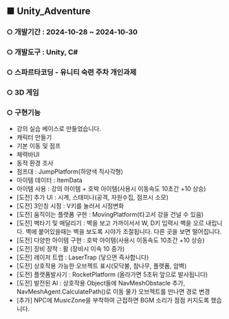 ## ■ **Unity_Adventure**
### ○ 개발기간 : 2024-10-28 ~ 2024-10-30
### ○ 개발도구 : Unity, C#
### ○ 스파르타코딩 - 유니티 숙련 주차 개인과제
### ○ 3D 게임
### ○ 구현기능
- 강의 실습 베이스로 만들었습니다.
- 캐릭터 만들기
- 기본 이동 및 점프
- 체력바UI
- 동적 환경 조사
- 점프대 : JumpPlatform(하양색 직사각형)
- 아이템 데이터 : ItemData
- 아이템 사용 : 강의 아이템 + 호박 아이템(사용시 이동속도 10초간 +10 상승)
- [도전] 추가 UI : 시계, 스태미나(공격, 자원수집, 점프시 소모)
- [도전] 3인칭 시점 : V키를 눌러서 시점변화
- [도전] 움직이는 플랫폼 구현 : MovingPlatform(타고서 강을 건널 수 있음)
- [도전] 벽타기 및 매달리기 : 벽을 보고 가까이서서 W, D키 입력시 벽을 오르 내립니다. 벽에 붙어있을때는 벽을 보도록 시야가 조절됩니다. 다른 곳을 보면 떨어집니다.
- [도전] 다양한 아이템 구현 : 호박 아이템(사용시 이동속도 10초간 +10 상승)
- [도전] 장비 장착 : 활 (장비시 이속 10 증가)
- [도전] 레이저 트랩 : LaserTrap (닿으면 즉사합니다)
- [도전] 상호작용 가능한 오브젝트 표시(모닥불, 참나무, 플랫폼, 암벽)
- [도전] 플랫폼발사기 : RocketPlatform (올라가면 5초뒤 앞으로 발사됩니다)
- [도전] 발전된 AI : 상호작용 Object들에 NavMeshObstacle 추가, NavMeshAgent.CalculatePath()로 이동 물가 오브젝트를 만나면 경로 변경
- [추가] NPC에 MusicZone을 부착하여 근접하면 BGM 소리가 점점 커지도록 했습니다.



